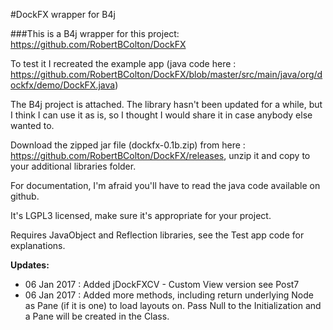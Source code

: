 
#DockFX wrapper for B4j

###This is a B4j wrapper for this project: https://github.com/RobertBColton/DockFX

To test it I recreated the example app (java code here : https://github.com/RobertBColton/DockFX/blob/master/src/main/java/org/dockfx/demo/DockFX.java)

The B4j project is attached. The library hasn't been updated for a while, but I think I can use it as is, so I thought I would share it in case anybody else wanted to.

Download the zipped jar file (dockfx-0.1b.zip) from here : https://github.com/RobertBColton/DockFX/releases, unzip it and copy to your additional libraries folder.

For documentation, I'm afraid you'll have to read the java code available on github.

It's LGPL3 licensed, make sure it's appropriate for your project.

Requires JavaObject and Reflection libraries, see the Test app code for explanations.

**Updates:**
* 06 Jan 2017 : Added jDockFXCV - Custom View version see Post7
* 06 Jan 2017 : Added more methods, including return underlying Node as Pane (if it is one) to load layouts on. Pass Null to the Initialization and a Pane will be created in the Class.
